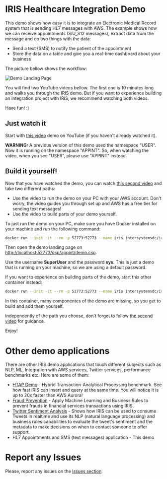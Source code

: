 # IRIS Healthcare Integration Demo

This demo shows how easy it is to integrate an Electronic Medical Record system that is sending HL7 messages with AWS. The example shows how we can receive appointments (SIU_S12 messages), extract data from the message and do two things with the data:
- Send a text (SMS) to notify the patient of the appointment
- Store the data on a table and give you a real-time dashboard about your business

The picture bellow shows the workflow:

![Demo Landing Page](https://raw.githubusercontent.com/intersystems-community/irisdemo-demo-appointmentsms/master/README.png?raw=true)

You will find two YouTube videos bellow. The first one is 10 minutes long and walks you through the IRIS demo. But if you want to experience building an integration project with IRIS, we recommend watching both videos.

Have fun! :)

## Just watch it

Start with [this video](https://youtu.be/04msxC1F-hs) demo on YouTube (if you haven't already watched it).

**WARNING:** A previous version of this demo used the namespace "USER". Now it is running on the namespace "APPINT". So, when watching the video, when you see "USER", please use "APPINT" instead.

## Build it yourself!

Now that you have watched the demo, you can watch [this second video](https://youtu.be/lp5iNE6WUhc) and take two different paths:
- Use the video to run the demo on your PC with your AWS account. Don't worry, the video guides you through set up and AWS has a free tier for sending text messages!
- Use the video to build parts of your demo yourself.

To just run the demo on your PC, make sure you have Docker installed on your machine and run the following command:

```bash
docker run --init -it --rm -p 52773:52773 --name iris intersystemsdc/irisdemo-demo-appointmentsms:latest
```

Then open the demo landing page on [http://localhost:52773/csp/appint/demo.csp](http://localhost:52773/csp/appint/demo.csp).

Use the username **SuperUser** and the password **sys**. This is just a demo that is running on your machine, so we are using a default password.

If you want to experience on building parts of the demo, start this other container instead:

```bash
docker run --init -it --rm -p 52773:52773 --name iris intersystemsdc/irisdemo-demo-appointmentsms:latest-student
```

In this container, many componentes of the demo are missing, so you get to build and add them yourself.

Independently of the path you choose, don't forget to follow [the second video](https://youtu.be/lp5iNE6WUhc) for guidance.

Enjoy!

# Other demo applications

There are other IRIS demo applications that touch different subjects such as NLP, ML, Integration with AWS services, Twitter services, performance benchmarks etc. Here are some of them:
* [HTAP Demo](https://github.com/intersystems-community/irisdemo-demo-htap) - Hybrid Transaction-Analytical Processing benchmark. See how fast IRIS can insert and query at the same time. You will notice it is up to 20x faster than AWS Aurora!
* [Fraud Prevention](https://github.com/intersystems-community/irisdemo-demo-fraudprevention) - Apply Machine Learning and Business Rules to prevent frauds in financial services transactions using IRIS.
* [Twitter Sentiment Analysis](https://github.com/intersystems-community/irisdemo-demo-twittersentiment) - Shows how IRIS can be used to consume Tweets in realtime and use its NLP (natural language processing) and business rules capabilities to evaluate the tweet's sentiment and the metadata to make decisions on when to contact someone to offer support.
* HL7 Appointments and SMS (text messages) application - This demo

# Report any Issues

Please, report any issues on the [Issues section](https://github.com/intersystems-community/irisdemo-demo-appointmentsms/issues).
